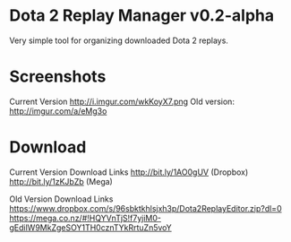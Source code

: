 # Dota 2 Replay Manager v0.2-alpha
Very simple tool for organizing downloaded Dota 2 replays.

# Screenshots
Current Version http://i.imgur.com/wkKoyX7.png
Old version: http://imgur.com/a/eMg3o

# Download
Current Version Download Links
http://bit.ly/1AO0gUV (Dropbox)
http://bit.ly/1zKJbZb (Mega)

Old Version Download Links
https://www.dropbox.com/s/96sbktkhlsjxh3p/Dota2ReplayEditor.zip?dl=0
https://mega.co.nz/#!HQYVnTjS!f7yjiM0-gEdilW9MkZgeSOY1TH0cznTYkRrtuZn5voY